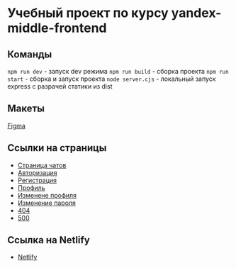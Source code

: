 # Учебный проект по курсу yandex-middle-frontend
## Команды
`npm run dev` - запуск dev режима
`npm run build` - сборка проекта
`npm run start` - сборка и запуск проекта
`node server.cjs` - локальный запуск express с разрачей статики из dist

## Макеты
[Figma](https://www.figma.com/file/jF5fFFzgGOxQeB4CmKWTiE/Chat_external_link?node-id=0%3A1&mode=dev)

## Cсылки на страницы
- [Страница чатов](http://localhost:3000/)
- [Авторизация](http://localhost:3000/login)
- [Регистрация](http://localhost:3000/signin)
- [Профиль](http://localhost:3000/profile)
- [Изменене профиля](http://localhost:3000/profile-change)
- [Изменение пароля](ocalhost:3000/password-change)
- [404](http://localhost:3000/404)
- [500](http://localhost:3000/500)

## Cсылка на Netlify
- [Netlify](https://stately-frangollo-cb13c4.netlify.app/)
